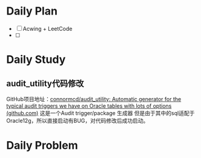 # Daily Plan
- [ ] Acwing + LeetCode
- [ ] 
# Daily Study
## audit_utility代码修改
GitHub项目地址：[connormcd/audit_utility: Automatic generator for the typical audit triggers we have on Oracle tables with lots of options (github.com)](https://github.com/connormcd/audit_utility)
这是一个Audit trigger/package 生成器
但是由于其中的sql适配于Oracle12g，所以直接启动有BUG，对代码修改后成功启动。

# Daily Problem